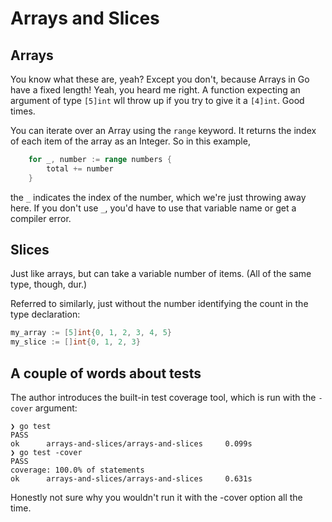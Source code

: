 # Arrays and Slices

## Arrays

You know what these are, yeah? Except you don't, because Arrays in Go have a fixed length! Yeah, you heard me right. A function expecting an argument of type `[5]int` wll throw up if you try to give it a `[4]int`. Good times.

You can iterate over an Array using the `range` keyword. It returns the index of each item of the array as an Integer. So in this example, 

```go
	for _, number := range numbers {
		total += number
	}
```

the `_` indicates the index of the number, which we're just throwing away here. If you don't use `_`, you'd have to use that variable name or get a compiler error.


## Slices

Just like arrays, but can take a variable number of items. (All of the same type, though, dur.)

Referred to similarly, just without the number identifying the count in the type declaration:

```go
my_array := [5]int{0, 1, 2, 3, 4, 5}
my_slice := []int{0, 1, 2, 3}
```

## A couple of words about tests

The author introduces the built-in test coverage tool, which is run with the `-cover` argument:

```
❯ go test
PASS
ok      arrays-and-slices/arrays-and-slices     0.099s
❯ go test -cover
PASS
coverage: 100.0% of statements
ok      arrays-and-slices/arrays-and-slices     0.631s
```

Honestly not sure why you wouldn't run it with the -cover option all the time.
